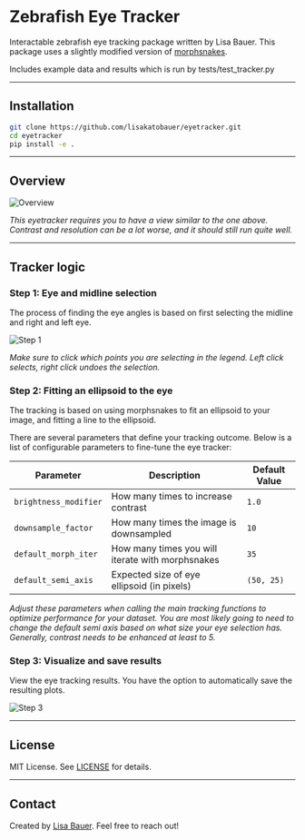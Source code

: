 
# Zebrafish Eye Tracker

Interactable zebrafish eye tracking package written by Lisa Bauer. 
This package uses a slightly modified version of [morphsnakes](https://pypi.org/project/morphsnakes/#description).

Includes example data and results which is run by tests/test_tracker.py

---

## Installation

```bash
git clone https://github.com/lisakatobauer/eyetracker.git
cd eyetracker
pip install -e .
````


---

## Overview

![Overview](examples/Example_screenshot.png)

*This eyetracker requires you to have a view similar to the one above. Contrast and resolution can be a lot worse, and it should still run quite well.*

---

## Tracker logic


### Step 1: Eye and midline selection

The process of finding the eye angles is based on first selecting the midline and right and left eye.

![Step 1](examples/point_selection.png)

*Make sure to click which points you are selecting in the legend. Left click selects, right click undoes the selection.*


### Step 2: Fitting an ellipsoid to the eye

The tracking is based on using morphsnakes to fit an ellipsoid to your image, and fitting a line to the ellipsoid. 

There are several parameters that define your tracking outcome.
Below is a list of configurable parameters to fine-tune the eye tracker:

| Parameter             | Description                                      | Default Value |
|-----------------------|--------------------------------------------------|---------------|
| `brightness_modifier` | How many times to increase contrast              | `1.0`         |
| `downsample_factor`   | How many times the image is downsampled          | `10`          |
| `default_morph_iter`  | How many times you will iterate with morphsnakes | `35`          |
| `default_semi_axis`   | Expected size of eye ellipsoid (in pixels)       | `(50, 25)`    |

*Adjust these parameters when calling the main tracking functions to optimize performance for your dataset. You are most likely going to need to change the default semi axis based on what size your eye selection has. Generally, contrast needs to be enhanced at least to 5.*


### Step 3: Visualize and save results

View the eye tracking results. You have the option to automatically save the resulting plots.

![Step 3](examples/example_zebrafish_eye_video_plot.png)

---


## License

MIT License. See [LICENSE](LICENSE) for details.

---

## Contact

Created by [Lisa Bauer](https://github.com/lisakatobauer). Feel free to reach out!

